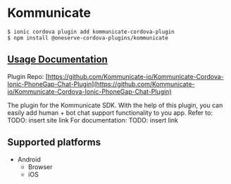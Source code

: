 # Kommunicate

```text
$ ionic cordova plugin add kommunicate-cordova-plugin
$ npm install @oneserve-cordova-plugins/kommunicate
```

## [Usage Documentation](https://oneserve.gitbook.io/oneserve-cordova-plugins/plugins/kommunicate/)

Plugin Repo: [https://github.com/Kommunicate-io/Kommunicate-Cordova-Ionic-PhoneGap-Chat-Plugin](https://github.com/Kommunicate-io/Kommunicate-Cordova-Ionic-PhoneGap-Chat-Plugin)

The plugin for the Kommunicate SDK. With the help of this plugin, you can easily add human + bot chat support functionality to you app. Refer to: TODO: insert site link For documentation: TODO: insert link

## Supported platforms

* Android
  * Browser
  * iOS

